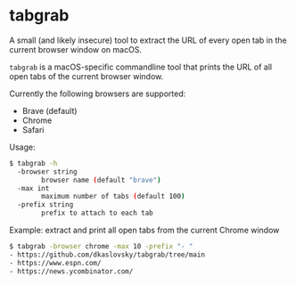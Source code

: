 # tabgrab
A small (and likely insecure) tool to extract the URL of every open tab in the current browser window on macOS.

`tabgrab` is a macOS-specific commandline tool that prints the URL of all open tabs of the current browser window.

Currently the following browsers are supported:
* Brave (default)
* Chrome
* Safari


Usage:
```bash
$ tabgrab -h
  -browser string
    	browser name (default "brave")
  -max int
    	maximum number of tabs (default 100)
  -prefix string
    	prefix to attach to each tab
```

Example: extract and print all open tabs from the current Chrome window
```bash
$ tabgrab -browser chrome -max 10 -prefix "- "
- https://github.com/dkaslovsky/tabgrab/tree/main
- https://www.espn.com/
- https://news.ycombinator.com/
```
